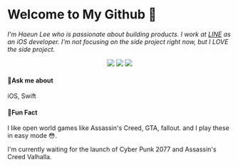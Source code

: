 # Welcome to My Github 📝

*I'm Haeun Lee who is passionate about building products. I work at [LINE](https://linepluscorp.com/) as an iOS developer. I'm not focusing on the side project right now, but I LOVE the side project.*

<div align="center">
    <img src="https://img.shields.io/badge/HP-100-red">
    <img src="https://img.shields.io/badge/Age-24-ff69b4">
    <img src="https://img.shields.io/badge/Language-Swift-orange">
</div>


#### 👀Ask me about
iOS, Swift


#### 🧐Fun Fact 
I like open world games like Assassin's Creed, GTA, fallout. and I play these in easy mode 😳.

I'm currently waiting for the launch of Cyber Punk 2077 and Assassin's Creed Valhalla.


<!--
**Haeuncs/Haeuncs** is a ✨ _special_ ✨ repository because its `README.md` (this file) appears on your GitHub profile.

Here are some ideas to get you started:

- 🔭 I’m currently working on ...
- 🌱 I’m currently learning ...
- 👯 I’m looking to collaborate on ...
- 🤔 I’m looking for help with ...
- 💬 Ask me about ...
- 📫 How to reach me: ...
- 😄 Pronouns: ...
- ⚡ Fun fact: ...
-->
